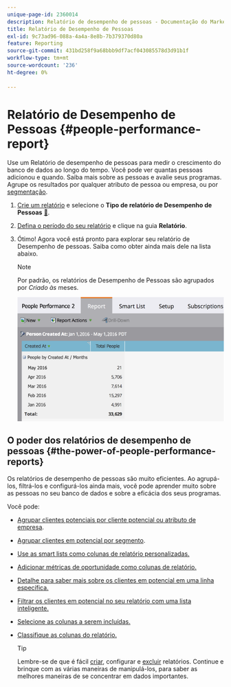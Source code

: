 ```yaml
---
unique-page-id: 2360014
description: Relatório de desempenho de pessoas - Documentação do Marketo - Documentação do produto
title: Relatório de Desempenho de Pessoas
exl-id: 9c73ad96-088a-4a4a-8e8b-7b379370d80a
feature: Reporting
source-git-commit: 431bd258f9a68bbb9df7acf043085578d3d91b1f
workflow-type: tm+mt
source-wordcount: '236'
ht-degree: 0%

---
```


# Relatório de Desempenho de Pessoas {#people-performance-report}

Use um Relatório de desempenho de pessoas para medir o crescimento do banco de dados ao longo do tempo. Você pode ver quantas pessoas adicionou e quando. Saiba mais sobre as pessoas e avalie seus programas. Agrupe os resultados por qualquer atributo de pessoa ou empresa, ou por [segmentação](/help/marketo/product-docs/personalization/segmentation-and-snippets/segmentation/create-a-segmentation.md).

1. [Crie um relatório](/help/marketo/product-docs/reporting/basic-reporting/creating-reports/create-a-report-in-a-program.md) e selecione o **Tipo de relatório de Desempenho de Pessoas** [&#128279;](/help/marketo/product-docs/reporting/basic-reporting/report-types/report-type-overview.md).

1. [Defina o período do seu relatório](/help/marketo/product-docs/reporting/basic-reporting/editing-reports/change-a-report-time-frame.md) e clique na guia **Relatório**.

1. Ótimo! Agora você está pronto para explorar seu relatório de Desempenho de pessoas. Saiba como obter ainda mais dele na lista abaixo.

   >[!NOTE]
   >
   >Por padrão, os relatórios de Desempenho de Pessoas são agrupados por *Criado às* meses.

   ![](assets/one.png)

## O poder dos relatórios de desempenho de pessoas {#the-power-of-people-performance-reports}

Os relatórios de desempenho de pessoas são muito eficientes. Ao agrupá-los, filtrá-los e configurá-los ainda mais, você pode aprender muito sobre as pessoas no seu banco de dados e sobre a eficácia dos seus programas.

Você pode:

* [Agrupar clientes potenciais por cliente potencial ou atributo de empresa](/help/marketo/product-docs/reporting/basic-reporting/report-activity/group-person-reports-by-attribute.md).
* [Agrupar clientes em potencial por segmento](/help/marketo/product-docs/personalization/segmentation-and-snippets/segmentation/group-person-reports-by-segment.md).
* [Use as smart lists como colunas de relatório personalizadas.](/help/marketo/product-docs/reporting/basic-reporting/editing-reports/add-custom-columns-to-a-person-report.md)
* [Adicionar métricas de oportunidade como colunas de relatório.](/help/marketo/product-docs/reporting/basic-reporting/editing-reports/add-opportunity-columns-to-a-lead-report.md)
* [Detalhe para saber mais sobre os clientes em potencial em uma linha específica.](/help/marketo/product-docs/reporting/basic-reporting/report-activity/drill-down-in-a-people-performance-report.md)
* [Filtrar os clientes em potencial no seu relatório com uma lista inteligente.](/help/marketo/product-docs/reporting/basic-reporting/editing-reports/filter-people-in-a-report-with-a-smart-list.md)
* [Selecione as colunas a serem incluídas.](/help/marketo/product-docs/reporting/basic-reporting/editing-reports/select-report-columns.md)
* [Classifique as colunas do relatório.](/help/marketo/product-docs/reporting/basic-reporting/editing-reports/sort-report-on-columns.md)

  >[!TIP]
  >
  >Lembre-se de que é fácil [criar](/help/marketo/product-docs/reporting/basic-reporting/creating-reports/create-a-report-in-a-program.md), configurar e [excluir](/help/marketo/product-docs/reporting/basic-reporting/report-activity/delete-a-report.md) relatórios. Continue e brinque com as várias maneiras de manipulá-los, para saber as melhores maneiras de se concentrar em dados importantes.
